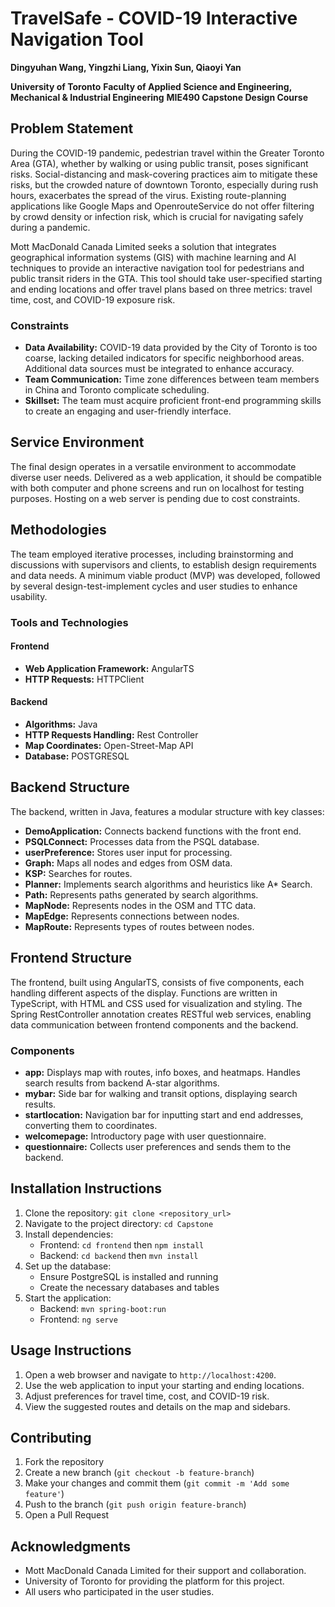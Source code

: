 # TravelSafe - COVID-19 Interactive Navigation Tool

**Dingyuhan Wang, Yingzhi Liang, Yixin Sun, Qiaoyi Yan**

**University of Toronto**
**Faculty of Applied Science and Engineering, Mechanical & Industrial Engineering**
**MIE490 Capstone Design Course**

## Problem Statement
During the COVID-19 pandemic, pedestrian travel within the Greater Toronto Area (GTA), whether by walking or using public transit, poses significant risks. Social-distancing and mask-covering practices aim to mitigate these risks, but the crowded nature of downtown Toronto, especially during rush hours, exacerbates the spread of the virus. Existing route-planning applications like Google Maps and OpenrouteService do not offer filtering by crowd density or infection risk, which is crucial for navigating safely during a pandemic.

Mott MacDonald Canada Limited seeks a solution that integrates geographical information systems (GIS) with machine learning and AI techniques to provide an interactive navigation tool for pedestrians and public transit riders in the GTA. This tool should take user-specified starting and ending locations and offer travel plans based on three metrics: travel time, cost, and COVID-19 exposure risk. 

### Constraints
- **Data Availability:** COVID-19 data provided by the City of Toronto is too coarse, lacking detailed indicators for specific neighborhood areas. Additional data sources must be integrated to enhance accuracy.
- **Team Communication:** Time zone differences between team members in China and Toronto complicate scheduling.
- **Skillset:** The team must acquire proficient front-end programming skills to create an engaging and user-friendly interface.

## Service Environment
The final design operates in a versatile environment to accommodate diverse user needs. Delivered as a web application, it should be compatible with both computer and phone screens and run on localhost for testing purposes. Hosting on a web server is pending due to cost constraints.

## Methodologies
The team employed iterative processes, including brainstorming and discussions with supervisors and clients, to establish design requirements and data needs. A minimum viable product (MVP) was developed, followed by several design-test-implement cycles and user studies to enhance usability.

### Tools and Technologies
#### Frontend
- **Web Application Framework:** AngularTS
- **HTTP Requests:** HTTPClient

#### Backend
- **Algorithms:** Java
- **HTTP Requests Handling:** Rest Controller
- **Map Coordinates:** Open-Street-Map API
- **Database:** POSTGRESQL

## Backend Structure
The backend, written in Java, features a modular structure with key classes:
- **DemoApplication:** Connects backend functions with the front end.
- **PSQLConnect:** Processes data from the PSQL database.
- **userPreference:** Stores user input for processing.
- **Graph:** Maps all nodes and edges from OSM data.
- **KSP:** Searches for routes.
- **Planner:** Implements search algorithms and heuristics like A* Search.
- **Path:** Represents paths generated by search algorithms.
- **MapNode:** Represents nodes in the OSM and TTC data.
- **MapEdge:** Represents connections between nodes.
- **MapRoute:** Represents types of routes between nodes.

## Frontend Structure
The frontend, built using AngularTS, consists of five components, each handling different aspects of the display. Functions are written in TypeScript, with HTML and CSS used for visualization and styling. The Spring RestController annotation creates RESTful web services, enabling data communication between frontend components and the backend.

### Components
- **app:** Displays map with routes, info boxes, and heatmaps. Handles search results from backend A-star algorithms.
- **mybar:** Side bar for walking and transit options, displaying search results.
- **startlocation:** Navigation bar for inputting start and end addresses, converting them to coordinates.
- **welcomepage:** Introductory page with user questionnaire.
- **questionnaire:** Collects user preferences and sends them to the backend.

## Installation Instructions
1. Clone the repository: `git clone <repository_url>`
2. Navigate to the project directory: `cd Capstone`
3. Install dependencies:
   - Frontend: `cd frontend` then `npm install`
   - Backend: `cd backend` then `mvn install`
4. Set up the database:
   - Ensure PostgreSQL is installed and running
   - Create the necessary databases and tables
5. Start the application:
   - Backend: `mvn spring-boot:run`
   - Frontend: `ng serve`

## Usage Instructions
1. Open a web browser and navigate to `http://localhost:4200`.
2. Use the web application to input your starting and ending locations.
3. Adjust preferences for travel time, cost, and COVID-19 risk.
4. View the suggested routes and details on the map and sidebars.

## Contributing
1. Fork the repository
2. Create a new branch (`git checkout -b feature-branch`)
3. Make your changes and commit them (`git commit -m 'Add some feature'`)
4. Push to the branch (`git push origin feature-branch`)
5. Open a Pull Request

## Acknowledgments
- Mott MacDonald Canada Limited for their support and collaboration.
- University of Toronto for providing the platform for this project.
- All users who participated in the user studies.
